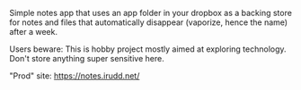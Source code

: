 Simple notes app that uses an app folder in your dropbox as a backing store for notes and files that automatically disappear (vaporize, hence the name) after a week.

Users beware:
This is hobby project mostly aimed at exploring technology. Don't store anything super sensitive here.

"Prod" site:
https://notes.irudd.net/
